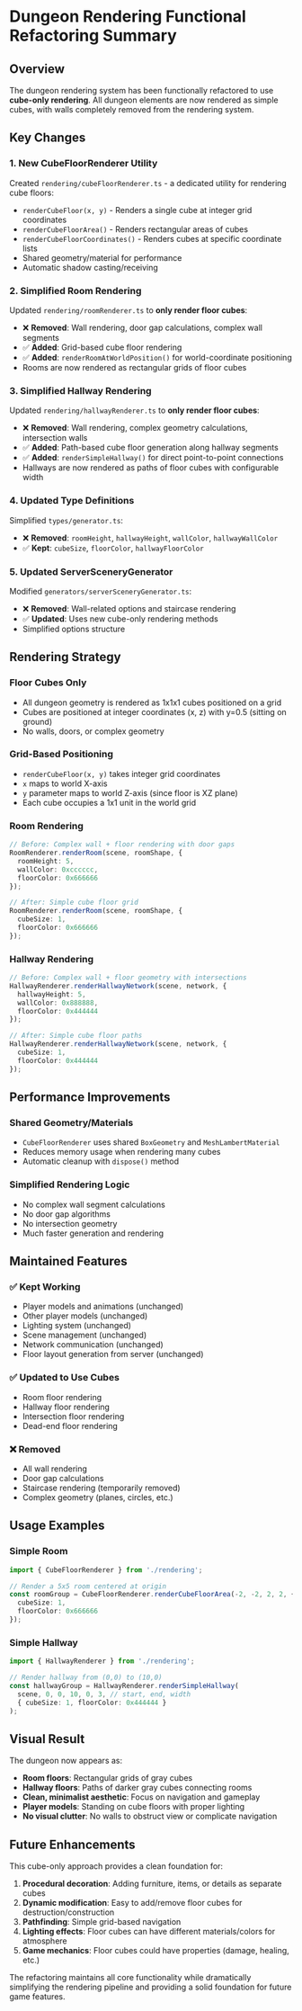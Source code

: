 # Dungeon Rendering Functional Refactoring Summary

## Overview
The dungeon rendering system has been functionally refactored to use **cube-only rendering**. All dungeon elements are now rendered as simple cubes, with walls completely removed from the rendering system.

## Key Changes

### 1. **New CubeFloorRenderer Utility**
Created `rendering/cubeFloorRenderer.ts` - a dedicated utility for rendering cube floors:
- `renderCubeFloor(x, y)` - Renders a single cube at integer grid coordinates
- `renderCubeFloorArea()` - Renders rectangular areas of cubes
- `renderCubeFloorCoordinates()` - Renders cubes at specific coordinate lists
- Shared geometry/material for performance
- Automatic shadow casting/receiving

### 2. **Simplified Room Rendering**
Updated `rendering/roomRenderer.ts` to **only render floor cubes**:
- ❌ **Removed**: Wall rendering, door gap calculations, complex wall segments
- ✅ **Added**: Grid-based cube floor rendering
- ✅ **Added**: `renderRoomAtWorldPosition()` for world-coordinate positioning
- Rooms are now rendered as rectangular grids of floor cubes

### 3. **Simplified Hallway Rendering**
Updated `rendering/hallwayRenderer.ts` to **only render floor cubes**:
- ❌ **Removed**: Wall rendering, complex geometry calculations, intersection walls
- ✅ **Added**: Path-based cube floor generation along hallway segments
- ✅ **Added**: `renderSimpleHallway()` for direct point-to-point connections
- Hallways are now rendered as paths of floor cubes with configurable width

### 4. **Updated Type Definitions**
Simplified `types/generator.ts`:
- ❌ **Removed**: `roomHeight`, `hallwayHeight`, `wallColor`, `hallwayWallColor`
- ✅ **Kept**: `cubeSize`, `floorColor`, `hallwayFloorColor`

### 5. **Updated ServerSceneryGenerator**
Modified `generators/serverSceneryGenerator.ts`:
- ❌ **Removed**: Wall-related options and staircase rendering
- ✅ **Updated**: Uses new cube-only rendering methods
- Simplified options structure

## Rendering Strategy

### **Floor Cubes Only**
- All dungeon geometry is rendered as 1x1x1 cubes positioned on a grid
- Cubes are positioned at integer coordinates (x, z) with y=0.5 (sitting on ground)
- No walls, doors, or complex geometry

### **Grid-Based Positioning**
- `renderCubeFloor(x, y)` takes integer grid coordinates
- `x` maps to world X-axis
- `y` parameter maps to world Z-axis (since floor is XZ plane)
- Each cube occupies a 1x1 unit in the world grid

### **Room Rendering**
```typescript
// Before: Complex wall + floor rendering with door gaps
RoomRenderer.renderRoom(scene, roomShape, {
  roomHeight: 5,
  wallColor: 0xcccccc,
  floorColor: 0x666666
});

// After: Simple cube floor grid
RoomRenderer.renderRoom(scene, roomShape, {
  cubeSize: 1,
  floorColor: 0x666666
});
```

### **Hallway Rendering**
```typescript
// Before: Complex wall + floor geometry with intersections
HallwayRenderer.renderHallwayNetwork(scene, network, {
  hallwayHeight: 5,
  wallColor: 0x888888,
  floorColor: 0x444444
});

// After: Simple cube floor paths
HallwayRenderer.renderHallwayNetwork(scene, network, {
  cubeSize: 1,
  floorColor: 0x444444
});
```

## Performance Improvements

### **Shared Geometry/Materials**
- `CubeFloorRenderer` uses shared `BoxGeometry` and `MeshLambertMaterial`
- Reduces memory usage when rendering many cubes
- Automatic cleanup with `dispose()` method

### **Simplified Rendering Logic**
- No complex wall segment calculations
- No door gap algorithms
- No intersection geometry
- Much faster generation and rendering

## Maintained Features

### ✅ **Kept Working**
- Player models and animations (unchanged)
- Other player models (unchanged)  
- Lighting system (unchanged)
- Scene management (unchanged)
- Network communication (unchanged)
- Floor layout generation from server (unchanged)

### ✅ **Updated to Use Cubes**
- Room floor rendering
- Hallway floor rendering
- Intersection floor rendering
- Dead-end floor rendering

### ❌ **Removed**
- All wall rendering
- Door gap calculations
- Staircase rendering (temporarily removed)
- Complex geometry (planes, circles, etc.)

## Usage Examples

### **Simple Room**
```typescript
import { CubeFloorRenderer } from './rendering';

// Render a 5x5 room centered at origin
const roomGroup = CubeFloorRenderer.renderCubeFloorArea(-2, -2, 2, 2, {
  cubeSize: 1,
  floorColor: 0x666666
});
```

### **Simple Hallway**
```typescript
import { HallwayRenderer } from './rendering';

// Render hallway from (0,0) to (10,0)
const hallwayGroup = HallwayRenderer.renderSimpleHallway(
  scene, 0, 0, 10, 0, 3, // start, end, width
  { cubeSize: 1, floorColor: 0x444444 }
);
```

## Visual Result

The dungeon now appears as:
- **Room floors**: Rectangular grids of gray cubes
- **Hallway floors**: Paths of darker gray cubes connecting rooms
- **Clean, minimalist aesthetic**: Focus on navigation and gameplay
- **Player models**: Standing on cube floors with proper lighting
- **No visual clutter**: No walls to obstruct view or complicate navigation

## Future Enhancements

This cube-only approach provides a clean foundation for:
1. **Procedural decoration**: Adding furniture, items, or details as separate cubes
2. **Dynamic modification**: Easy to add/remove floor cubes for destruction/construction
3. **Pathfinding**: Simple grid-based navigation
4. **Lighting effects**: Floor cubes can have different materials/colors for atmosphere
5. **Game mechanics**: Floor cubes could have properties (damage, healing, etc.)

The refactoring maintains all core functionality while dramatically simplifying the rendering pipeline and providing a solid foundation for future game features.
